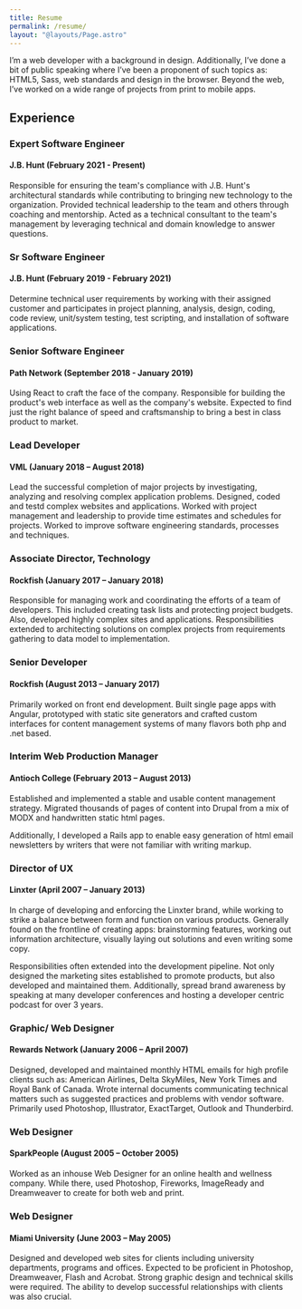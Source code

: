 ```yaml
---
title: Resume
permalink: /resume/
layout: "@layouts/Page.astro"
---
```


I’m a web developer with a background in design. Additionally, I’ve done a bit of public speaking where I’ve been a proponent of such topics as: HTML5, Sass, web standards and design in the browser. Beyond the web, I’ve worked on a wide range of projects from print to mobile apps.

## Experience

### Expert Software Engineer

#### J.B. Hunt (February 2021 - Present)

Responsible for ensuring the team's compliance with J.B. Hunt's architectural standards while contributing to bringing new technology to the organization. Provided technical leadership to the team and others through coaching and mentorship. Acted as a technical consultant to the team's management by leveraging technical and domain knowledge to answer questions.

### Sr Software Engineer

#### J.B. Hunt (February 2019 - February 2021)

Determine technical user requirements by working with their assigned customer and participates in project planning, analysis, design, coding, code review, unit/system testing, test scripting, and installation of software applications.

### Senior Software Engineer

#### Path Network (September 2018 - January 2019)

Using React to craft the face of the company. Responsible for building the product's web interface as well as the company's website. Expected to find just the right balance of speed and craftsmanship to bring a best in class product to market.

### Lead Developer

#### VML (January 2018 – August 2018)

Lead the successful completion of major projects by investigating, analyzing and resolving complex application problems. Designed, coded and testd complex websites and applications. Worked with project management and leadership to provide time estimates and schedules for projects. Worked to improve software engineering standards, processes and techniques.

### Associate Director, Technology

#### Rockfish (January 2017 – January 2018)

Responsible for managing work and coordinating the efforts of a team of developers. This included creating task lists and protecting project budgets. Also, developed highly complex sites and applications. Responsibilities extended to architecting solutions on complex projects from requirements gathering to data model to implementation.

### Senior Developer

#### Rockfish (August 2013 – January 2017)

Primarily worked on front end development. Built single page apps with Angular, prototyped with static site generators and crafted custom interfaces for content management systems of many flavors both php and .net based.

### Interim Web Production Manager

#### Antioch College (February 2013 – August 2013)

Established and implemented a stable and usable content management strategy. Migrated thousands of pages of content into Drupal from a mix of MODX and handwritten static html pages.

Additionally, I developed a Rails app to enable easy generation of html email newsletters by writers that were not familiar with writing markup.

### Director of UX

#### Linxter (April 2007 – January 2013)

In charge of developing and enforcing the Linxter brand, while working to strike a balance between form and function on various products. Generally found on the frontline of creating apps: brainstorming features, working out information architecture, visually laying out solutions and even writing some copy.

Responsibilities often extended into the development pipeline. Not only designed the marketing sites established to promote products, but also developed and maintained them. Additionally, spread brand awareness by speaking at many developer conferences and hosting a developer centric podcast for over 3 years.

### Graphic/ Web Designer

#### Rewards Network (January 2006 – April 2007)

Designed, developed and maintained monthly HTML emails for high profile clients such as: American Airlines, Delta SkyMiles, New York Times and Royal Bank of Canada. Wrote internal documents communicating technical matters such as suggested practices and problems with vendor software. Primarily used Photoshop, Illustrator, ExactTarget, Outlook and Thunderbird.

### Web Designer

#### SparkPeople (August 2005 – October 2005)

Worked as an inhouse Web Designer for an online health and wellness company. While there, used Photoshop, Fireworks, ImageReady and Dreamweaver to create for both web and print.

### Web Designer

#### Miami University (June 2003 – May 2005)

Designed and developed web sites for clients including university departments, programs and offices. Expected to be proficient in Photoshop, Dreamweaver, Flash and Acrobat. Strong graphic design and technical skills were required. The ability to develop successful relationships with clients was also crucial.
